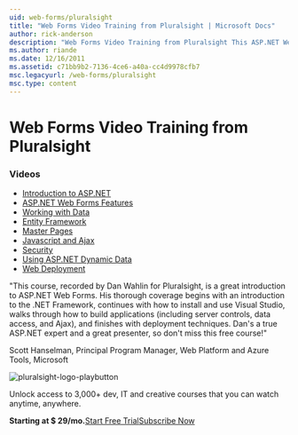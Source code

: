 ```yaml
---
uid: web-forms/pluralsight
title: "Web Forms Video Training from Pluralsight | Microsoft Docs"
author: rick-anderson
description: "Web Forms Video Training from Pluralsight This ASP.NET Web Forms development course introduces you to several key technologies you need to know as a .NET dev..."
ms.author: riande
ms.date: 12/16/2011
ms.assetid: c71bb9b2-7136-4ce6-a40a-cc4d9978cfb7
msc.legacyurl: /web-forms/pluralsight
msc.type: content
---
```

# Web Forms Video Training from Pluralsight

### Videos

- [Introduction to ASP.NET](https://pluralsight.com/training/Player?author=dan-wahlin&name=webforms-01&mode=live&clip=0&course=aspdotnet-webforms4-intro)
- [ASP.NET Web Forms Features](https://pluralsight.com/training/Player?author=dan-wahlin&name=webforms-02&mode=live&clip=0&course=aspdotnet-webforms4-intro)
- [Working with Data](https://pluralsight.com/training/Player?author=dan-wahlin&name=webforms-03&mode=live&clip=0&course=aspdotnet-webforms4-intro)
- [Entity Framework](https://pluralsight.com/training/Player?author=dan-wahlin&name=webforms-04&mode=live&clip=0&course=aspdotnet-webforms4-intro)
- [Master Pages](https://pluralsight.com/training/Player?author=dan-wahlin&name=webforms-05&mode=live&clip=0&course=aspdotnet-webforms4-intro)
- [Javascript and Ajax](https://pluralsight.com/training/Player?author=dan-wahlin&name=webforms-06&mode=live&clip=0&course=aspdotnet-webforms4-intro)
- [Security](https://pluralsight.com/training/Player?author=dan-wahlin&name=webforms-07&mode=live&clip=0&course=aspdotnet-webforms4-intro)
- [Using ASP.NET Dynamic Data](https://pluralsight.com/training/Player?author=dan-wahlin&name=webforms-08&mode=live&clip=0&course=aspdotnet-webforms4-intro)
- [Web Deployment](https://pluralsight.com/training/Player?author=fritz-onion&name=webforms-09&mode=live&clip=0&course=aspdotnet-webforms4-intro)

"This course, recorded by Dan Wahlin for Pluralsight, is a great introduction to ASP.NET Web Forms. His thorough coverage begins with an introduction to the .NET Framework, continues with how to install and use Visual Studio, walks through how to build applications (including server controls, data access, and Ajax), and finishes with deployment techniques. Dan's a true ASP.NET expert and a great presenter, so don't miss this free course!"

Scott Hanselman, Principal Program Manager, Web Platform and Azure Tools, Microsoft

![pluralsight-logo-playbutton](pluralsight/_static/image1.png)

Unlock access to 3,000+ dev, IT and creative courses that you can watch anytime, anywhere.

**Starting at $ 29/mo.**[Start Free Trial](https://pluralsight.com/microsoft/olt/subscribe/SubscriptionRedirector.aspx?freetrial=true&amp;utm_source=microsoft&amp;utm_medium=sponsored-page&amp;utm_content=webmatrix&amp;utm_campaign=microsoft-sponsored-course)[Subscribe Now](https://pluralsight.com/microsoft/OLT/subscriptions.aspx?utm_source=microsoft&amp;utm_medium=sponsored-page&amp;utm_content=webmatrix&amp;utm_campaign=microsoft-sponsored-course)
